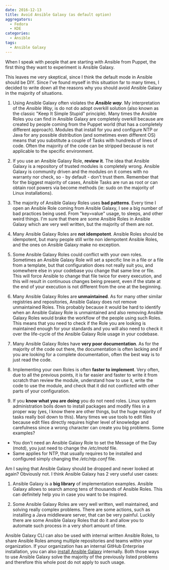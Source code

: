 ```yaml
---
date: 2016-12-13
title: Avoid Ansible Galaxy (as default option)
aggregators:
  - Fedora
  - KDE
categories:
  - Ansible
tags:
  - Ansible Galaxy
---
```

When I speak with people that are starting with Ansible from Puppet, the first thing they want to experiment is Ansible Galaxy.

This leaves me very skeptical, since I think the default mode in Ansible should be DIY.
Since I've found myself in this situation far to many times, I decided to write down all the reasons why you should avoid Ansible Galaxy in the majority of situations.

1. Using Ansible Galaxy often violates the ***Ansible way***.
My interpretation of the *Ansible Way*, is do not do adopt overkill solution (also known as the classic "Keep It Simple Stupid" principle).
Many times the Ansible Roles you can find in Ansible Galaxy are completely overkill because are created by people coming from the Puppet world (that has a completely different approach).
Modules that install for you and configure NTP or Java for any possible distribution (and sometimes even different OS) means that you substitute a couple of Tasks with hundreds of lines of code.
Often the majority of the code can be stripped because is not applicable to the specific environment.

2. If you use an Ansible Galaxy Role, **review it**.
The idea that Ansible Galaxy is a repository of trusted modules is completely wrong.
Ansible Galaxy is community driven and the modules on it comes with no warranty nor check, so - by default - don't trust them.
Remember that for the biggest majority of cases, Ansible Tasks are run as root or can obtain root powers via become methods (ie: sudo on the majority of Linux installations).

3. The majority of Ansible Galaxy Roles uses **bad patterns**.
Every time I open an Ansible Role coming from Ansible Galaxy, I see a big number of bad practices being used.
From "key=value" usage, to sleeps, and other weird things.
I'm sure that there are some Ansible Roles in Ansible Galaxy which are very well written, but the majority of them are not.

4. Many Ansible Galaxy Roles are **not idempotent**.
Ansible Roles should be idempotent, but many people still write non idempotent Ansible Roles, and the ones on Ansible Galaxy make no exception.

5. Some Ansible Galaxy Roles could conflict with your own roles.
Sometimes an Ansible Galaxy Role will set a specific line in a file or a file from a template, but that configuration does not really suit you, and somewhere else in your codebase you change that same line or file.
This will force Ansible to change that file twice for every execution, and this will result in continuous changes being present, even if the state at the end of your execution is not different from the one at the beginning.

6. Many Ansible Galaxy Roles are **unmaintained**.
As for many other similar registries and repositories, Ansible Galaxy does not remove unmaintained Roles.
This probably because it would be hard to identify when an Ansible Galaxy Role is unmaintained and also removing Ansible Galaxy Roles would brake the workflow of the people using such Roles.
This means that you need to check if the Role you are looking is maintained enough for your standards and you will also need to check it over the life-cycle of the Ansible Galaxy Role usage in your codebase.

7. Many Ansible Galaxy Roles have **very poor documentation**.
As for the majority of the code out there, the documentation is often lacking and if you are looking for a complete documentation, often the best way is to just read the code.

8. Implementing your own Roles is often **faster to implement**.
Very often, due to all the previous points, it is far easier and faster to write it from scratch than review the module, understand how to use it, write the code to use the module, and check that it did not conflicted with other parts of your configuration.

9. If you **know what you are doing** you do not need roles.
Linux system administration boils down to install packages and modify files in a proper way (yes, I know there are other things, but the huge majority of tasks really boil down to this).
Many times we use tools to edit files because edit files directly requires higher level of knowledge and carefulness since a wrong character can create you big problems. Some examples?
  * You don't need an Ansible Galaxy Role to set the Message of the Day (motd), you just need to change the */etc/motd* file.
  * Same applies for NTP, that usually requires to be installed and configured simply changing the */etc/ntp.conf* file.

Am I saying that Ansible Galaxy should be dropped and never looked at again?
Obviously not.
I think Ansible Galaxy has 2 very useful user cases:

1. Ansible Galaxy is a **big library** of implementation examples.
Ansible Galaxy allows to search among tens of thousands of Ansible Roles.
This can definitely help you in case you want to be inspired.

2. Some Ansible Galaxy Roles are very well written, well maintained, and solving really complex problems.
There are some actions, such as installing a Java middleware server, that can be very painful.
Luckily there are some Ansible Galaxy Roles that do it and allow you to automate such process in a very short amount of time.

Ansible Galaxy CLI can also be used with internal written Ansible Roles, to share Ansible Roles among multiple repositories and teams within your organization.
If your organization has an internal GitHub Enterprise installation, you can also [install Ansible Galaxy](https://github.com/ansible/galaxy) internally.
Both those ways to use Ansible Galaxy solve the majority of the previously listed problems and therefore this whole post do not apply to such usage.
